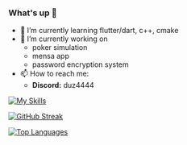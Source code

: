
### What's up 👋
- 🌱 I’m currently learning flutter/dart, c++, cmake
- 🔭 I’m currently working on
  - poker simulation
  - mensa app
  - password encryption system
- 📫 How to reach me:
  - **Discord:** duz4444
<!--[![Github stats](https://github-readme-stats.vercel.app/api?username=duzzuti&theme=radical)](https://github-readme-stats.vercel.app/api?username=duzzuti&theme=radical)-->

[![My Skills](https://skillicons.dev/icons?i=py,cpp,flutter,cmake,qt,tensorflow,blender,github,linux,raspberrypi,vscode)](https://skillicons.dev)

[![GitHub Streak](https://streak-stats.demolab.com/?user=Duzzuti&theme=dark)](https://git.io/streak-stats)

[![Top Languages](https://github-readme-stats-sigma-five.vercel.app/api/top-langs/?username=duzzuti&langs_count=10)](https://github-readme-stats-6gs4.vercel.app/api/top-langs/?username=duzzuti&langs_count=10)


<!--
**Duzzuti/Duzzuti** is a ✨ _special_ ✨ repository because its `README.md` (this file) appears on your GitHub profile.

Here are some ideas to get you started:

- 🔭 I’m currently working on ...
- 🌱 I’m currently learning ...
- 👯 I’m looking to collaborate on ...
- 🤔 I’m looking for help with ...
- 💬 Ask me about ...
- 📫 How to reach me: ...
- 😄 Pronouns: ...
- ⚡ Fun fact: ...
-->

